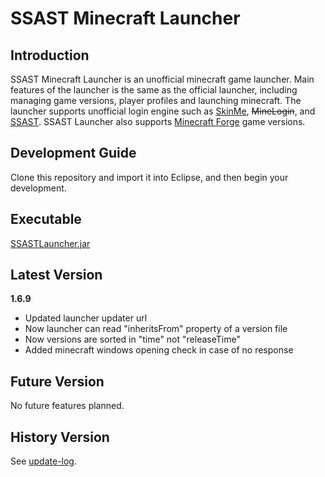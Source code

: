 # SSAST Minecraft Launcher

## Introduction
SSAST Minecraft Launcher is an unofficial minecraft game launcher. Main features of the launcher is the same as the official launcher, including managing game versions, player profiles and launching minecraft. The launcher supports unofficial login engine such as <a href="http://skinme.cc">SkinMe</a>, <del>MineLogin</del>, and <a href="http://minecraft.ssast.org">SSAST</a>. SSAST Launcher also supports <a href="http://files.minecraftforge.net/">Minecraft Forge</a> game versions.

## Development Guide
Clone this repository and import it into Eclipse, and then begin your development.

## Executable
<a href="/build/SSASTLauncher.jar">SSASTLauncher.jar</a>

## Latest Version
<b>1.6.9</b><br>
* Updated launcher updater url<br>
* Now launcher can read "inheritsFrom" property of a version file<br>
* Now versions are sorted in "time" not "releaseTime"<br>
* Added minecraft windows opening check in case of no response<br>

## Future Version
No future features planned.

## History Version
See <a href="update-log">update-log</a>.
